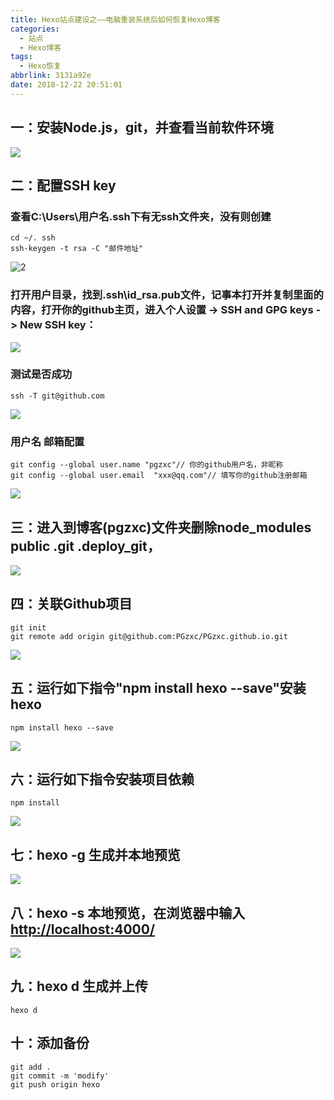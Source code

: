 ```yaml
---
title: Hexo站点建设之——电脑重装系统后如何恢复Hexo博客
categories:
  - 站点
  - Hexo博客
tags:
  - Hexo恢复
abbrlink: 3131a92e
date: 2018-12-22 20:51:01
---
```

## 一：安装Node.js，git，并查看当前软件环境
![][1]

<!--more-->
## 二：配置SSH key
### 查看C:\Users\用户名\.ssh下有无ssh文件夹，没有则创建 
	cd ~/. ssh
	ssh-keygen -t rsa -C "邮件地址"
![2][2]

### 打开用户目录，找到.ssh\id_rsa.pub文件，记事本打开并复制里面的内容，打开你的github主页，进入个人设置 -> SSH and GPG keys -> New SSH key：

![][3]
### 测试是否成功

	ssh -T git@github.com

![][4]
### 用户名 邮箱配置

	git config --global user.name "pgzxc"// 你的github用户名，非昵称
	git config --global user.email  "xxx@qq.com"// 填写你的github注册邮箱
![][5]

## 三：进入到博客(pgzxc)文件夹删除node_modules public .git  .deploy_git，
![][6]

## 四：关联Github项目
    git init
	git remote add origin git@github.com:PGzxc/PGzxc.github.io.git
![][7]

## 五：运行如下指令"npm install hexo --save"安装hexo
	npm install hexo --save

![][8]

## 六：运行如下指令安装项目依赖
	npm install  
![][9]
## 七：hexo -g 生成并本地预览
![][10]
## 八：hexo -s 本地预览，在浏览器中输入[http://localhost:4000/][11]
![][12]
## 九：hexo d 生成并上传
	hexo d
## 十：添加备份

	git add .
	git commit -m 'modify'
	git push origin hexo




[1]: https://cdn.jsdelivr.net/gh/PGzxc/CDN/blog-image/hexo-retore-software-info.png
[2]: https://cdn.jsdelivr.net/gh/PGzxc/CDN/blog-image/hexo-restore-create-ssh.png
[3]: https://cdn.jsdelivr.net/gh/PGzxc/CDN/blog-image/hexo-resote-add-ssh-key.png
[4]: https://cdn.jsdelivr.net/gh/PGzxc/CDN/blog-image/hexo-restore-ssh-test.png
[5]: https://cdn.jsdelivr.net/gh/PGzxc/CDN/blog-image/hexo-restore-git-username-email.png
[6]: https://cdn.jsdelivr.net/gh/PGzxc/CDN/blog-image/hexo-restore-bolg-folder-remove.png
[7]: https://cdn.jsdelivr.net/gh/PGzxc/CDN/blog-image/hexo-restore-git-init-remote.png
[8]: https://cdn.jsdelivr.net/gh/PGzxc/CDN/blog-image/hexo-restore-install-hexo.png
[9]: https://cdn.jsdelivr.net/gh/PGzxc/CDN/blog-image/hexo-restore-npm-install.png
[10]: https://cdn.jsdelivr.net/gh/PGzxc/CDN/blog-image/hexo-restore-npm-install.png
[11]: http://localhost:4000/
[12]: https://cdn.jsdelivr.net/gh/PGzxc/CDN/blog-image/hexo-restore-hexo-s.png
